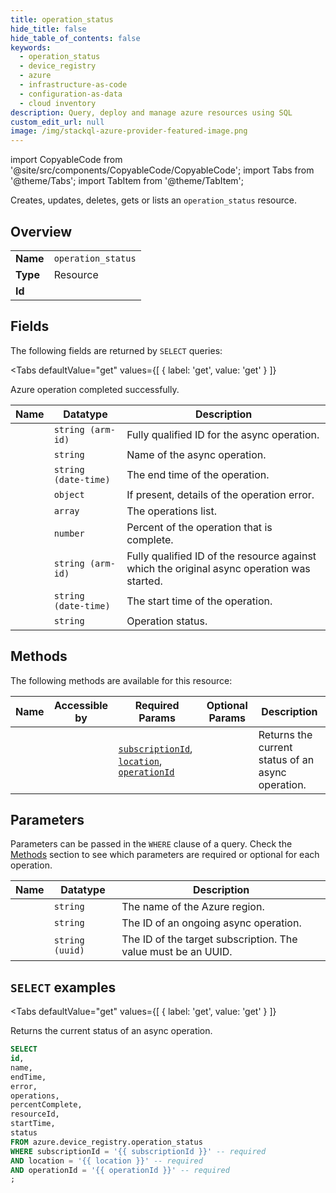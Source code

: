 ```yaml
--- 
title: operation_status
hide_title: false
hide_table_of_contents: false
keywords:
  - operation_status
  - device_registry
  - azure
  - infrastructure-as-code
  - configuration-as-data
  - cloud inventory
description: Query, deploy and manage azure resources using SQL
custom_edit_url: null
image: /img/stackql-azure-provider-featured-image.png
---
```


import CopyableCode from '@site/src/components/CopyableCode/CopyableCode';
import Tabs from '@theme/Tabs';
import TabItem from '@theme/TabItem';

Creates, updates, deletes, gets or lists an <code>operation_status</code> resource.

## Overview
<table><tbody>
<tr><td><b>Name</b></td><td><code>operation_status</code></td></tr>
<tr><td><b>Type</b></td><td>Resource</td></tr>
<tr><td><b>Id</b></td><td><CopyableCode code="azure.device_registry.operation_status" /></td></tr>
</tbody></table>

## Fields

The following fields are returned by `SELECT` queries:

<Tabs
    defaultValue="get"
    values={[
        { label: 'get', value: 'get' }
    ]}
>
<TabItem value="get">

Azure operation completed successfully.

<table>
<thead>
    <tr>
    <th>Name</th>
    <th>Datatype</th>
    <th>Description</th>
    </tr>
</thead>
<tbody>
<tr>
    <td><CopyableCode code="id" /></td>
    <td><code>string (arm-id)</code></td>
    <td>Fully qualified ID for the async operation.</td>
</tr>
<tr>
    <td><CopyableCode code="name" /></td>
    <td><code>string</code></td>
    <td>Name of the async operation.</td>
</tr>
<tr>
    <td><CopyableCode code="endTime" /></td>
    <td><code>string (date-time)</code></td>
    <td>The end time of the operation.</td>
</tr>
<tr>
    <td><CopyableCode code="error" /></td>
    <td><code>object</code></td>
    <td>If present, details of the operation error.</td>
</tr>
<tr>
    <td><CopyableCode code="operations" /></td>
    <td><code>array</code></td>
    <td>The operations list.</td>
</tr>
<tr>
    <td><CopyableCode code="percentComplete" /></td>
    <td><code>number</code></td>
    <td>Percent of the operation that is complete.</td>
</tr>
<tr>
    <td><CopyableCode code="resourceId" /></td>
    <td><code>string (arm-id)</code></td>
    <td>Fully qualified ID of the resource against which the original async operation was started.</td>
</tr>
<tr>
    <td><CopyableCode code="startTime" /></td>
    <td><code>string (date-time)</code></td>
    <td>The start time of the operation.</td>
</tr>
<tr>
    <td><CopyableCode code="status" /></td>
    <td><code>string</code></td>
    <td>Operation status.</td>
</tr>
</tbody>
</table>
</TabItem>
</Tabs>

## Methods

The following methods are available for this resource:

<table>
<thead>
    <tr>
    <th>Name</th>
    <th>Accessible by</th>
    <th>Required Params</th>
    <th>Optional Params</th>
    <th>Description</th>
    </tr>
</thead>
<tbody>
<tr>
    <td><a href="#get"><CopyableCode code="get" /></a></td>
    <td><CopyableCode code="select" /></td>
    <td><a href="#parameter-subscriptionId"><code>subscriptionId</code></a>, <a href="#parameter-location"><code>location</code></a>, <a href="#parameter-operationId"><code>operationId</code></a></td>
    <td></td>
    <td>Returns the current status of an async operation.</td>
</tr>
</tbody>
</table>

## Parameters

Parameters can be passed in the `WHERE` clause of a query. Check the [Methods](#methods) section to see which parameters are required or optional for each operation.

<table>
<thead>
    <tr>
    <th>Name</th>
    <th>Datatype</th>
    <th>Description</th>
    </tr>
</thead>
<tbody>
<tr id="parameter-location">
    <td><CopyableCode code="location" /></td>
    <td><code>string</code></td>
    <td>The name of the Azure region.</td>
</tr>
<tr id="parameter-operationId">
    <td><CopyableCode code="operationId" /></td>
    <td><code>string</code></td>
    <td>The ID of an ongoing async operation.</td>
</tr>
<tr id="parameter-subscriptionId">
    <td><CopyableCode code="subscriptionId" /></td>
    <td><code>string (uuid)</code></td>
    <td>The ID of the target subscription. The value must be an UUID.</td>
</tr>
</tbody>
</table>

## `SELECT` examples

<Tabs
    defaultValue="get"
    values={[
        { label: 'get', value: 'get' }
    ]}
>
<TabItem value="get">

Returns the current status of an async operation.

```sql
SELECT
id,
name,
endTime,
error,
operations,
percentComplete,
resourceId,
startTime,
status
FROM azure.device_registry.operation_status
WHERE subscriptionId = '{{ subscriptionId }}' -- required
AND location = '{{ location }}' -- required
AND operationId = '{{ operationId }}' -- required
;
```
</TabItem>
</Tabs>
